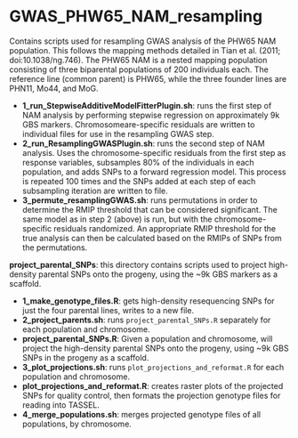 # GWAS_PHW65_NAM_resampling
Contains scripts used for resampling GWAS analysis of the PHW65 NAM population.  This follows the mapping methods detailed in Tian et al. (2011; doi:10.1038/ng.746).  The PHW65 NAM is a nested mapping population consisting of three biparental populations of 200 individuals each.  The reference line (common parent) is PHW65, while the three founder lines are PHN11, Mo44, and MoG.

* **1_run_StepwiseAdditiveModelFitterPlugin.sh**: runs the first step of NAM analysis by performing stepwise regression on approximately 9k GBS markers.  Chromosomeare-specific residuals are written to individual files for use in the resampling GWAS step.
* **2_run_ResamplingGWASPlugin.sh**: runs the second step of NAM analysis.  Uses the chromosome-specific residuals from the first step as response variables, subsamples 80% of the individuals in each population, and adds SNPs to a forward regression model. This process is repeated 100 times and the SNPs added at each step of each subsampling iteration are written to file.
* **3_permute_resamplingGWAS.sh**: runs permutations in order to determine the RMIP threshold that can be considered significant.  The same model as in step 2 (above) is run, but with the chromosome-specific residuals randomized.  An appropriate RMIP threshold for the true analysis can then be calculated based on the RMIPs of SNPs from the permutations.

**project_parental_SNPs**: this directory contains scripts used to project high-density parental SNPs onto the progeny, using the ~9k GBS markers as a scaffold.

* **1_make_genotype_files.R**: gets high-density resequencing SNPs for just the four parental lines, writes to a new file.
* **2_project_parents.sh**: runs `project_parental_SNPs.R` separately for each population and chromosome.
* **project_parental_SNPs.R**: Given a population and chromosome, will project the high-density parental SNPs onto the progeny, using ~9k GBS SNPs in the progeny as a scaffold.
* **3_plot_projections.sh**: runs `plot_projections_and_reformat.R` for each population and chromosome.
* **plot_projections_and_reformat.R**: creates raster plots of the projected SNPs for quality control, then formats the projection genotype files for reading into TASSEL.
* **4_merge_populations.sh**: merges projected genotype files of all populations, by chromosome.
